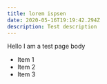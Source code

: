 ```yaml
---
title: lorem ispsen
date: 2020-05-16T19:19:42.294Z
description: Test description
---
```

Hello I am a test page body

* Item 1
* Item 2
* Item 3